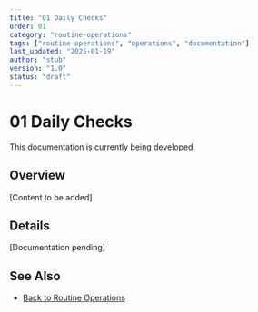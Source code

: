 ```yaml
---
title: "01 Daily Checks"
order: 01
category: "routine-operations"
tags: ["routine-operations", "operations", "documentation"]
last_updated: "2025-01-19"
author: "stub"
version: "1.0"
status: "draft"
---
```


# 01 Daily Checks

This documentation is currently being developed.

## Overview

[Content to be added]

## Details

[Documentation pending]

## See Also

- [Back to Routine Operations](./README.md)
